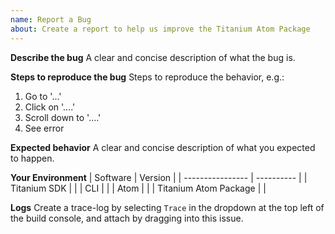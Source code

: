 ```yaml
---
name: Report a Bug
about: Create a report to help us improve the Titanium Atom Package
---
```


**Describe the bug**
A clear and concise description of what the bug is.

**Steps to reproduce the bug**
Steps to reproduce the behavior, e.g.:
1. Go to '...'
2. Click on '....'
3. Scroll down to '....'
4. See error

**Expected behavior**
A clear and concise description of what you expected to happen.

**Your Environment**
| Software | Version |
| ---------------- | ---------- |
| Titanium SDK | |
| CLI | |
| Atom | |
| Titanium Atom Package | |

**Logs**
Create a trace-log by selecting `Trace` in the dropdown at the top left of the build console, and attach by dragging into this issue.
